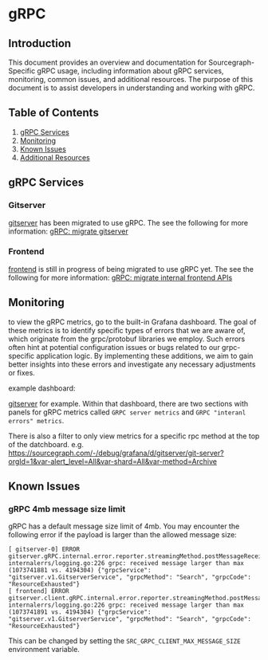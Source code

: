 # gRPC

## Introduction

This document provides an overview and documentation for Sourcegraph-Specific gRPC usage, including information about gRPC services, monitoring, common issues, and additional resources. The purpose of this document is to assist developers in understanding and working with gRPC.

## Table of Contents

1. [gRPC Services](#grpc-services)
2. [Monitoring](#monitoring)
3. [Known Issues](#known-Issues)
4. [Additional Resources](#additional-resources)

## gRPC Services

### Gitserver

[gitserver](https://sourcegraph.com/github.com/sourcegraph/sourcegraph/-/tree/cmd/gitserver/README.md) has been migrated to use gRPC. The see the following for more information: [gRPC: migrate gitserver](https://github.com/sourcegraph/sourcegraph/issues/46522)

### Frontend

[frontend](https://sourcegraph.com/github.com/sourcegraph/sourcegraph/-/tree/cmd/frontend/README.md) is still in progress of being migrated to use gRPC yet. The see the following for more information: [gRPC: migrate internal frontend APIs](https://github.com/sourcegraph/sourcegraph/issues/46525)

## Monitoring

to view the gRPC metrics, go to the built-in Grafana dashboard. The goal of these metrics is to identify specific types of errors that we are aware of, which originate from the grpc/protobuf libraries we employ. Such errors often hint at potential configuration issues or bugs related to our grpc-specific application logic. By implementing these additions, we aim to gain better insights into these errors and investigate any necessary adjustments or fixes.

example dashboard:

[gitserver](https://sourcegraph.com/-/debug/grafana/d/gitserver/git-server?orgId=1) for example. Within that dashboard, there are two sections with panels for gRPC metrics called `GRPC server metrics` and `GRPC "interanl errors" metrics`.

There is also a filter to only view metrics for a specific rpc method at the top of the datchboard. e.g. https://sourcegraph.com/-/debug/grafana/d/gitserver/git-server?orgId=1&var-alert_level=All&var-shard=All&var-method=Archive

## Known Issues

### gRPC 4mb message size limit

gRPC has a default message size limit of 4mb. You may encounter the following error if the payload is larger than the allowed message size:

```
[ gitserver-0] ERROR gitserver.gRPC.internal.error.reporter.streamingMethod.postMessageReceive internalerrs/logging.go:226 grpc: received message larger than max (1073741881 vs. 4194304) {"grpcService": "gitserver.v1.GitserverService", "grpcMethod": "Search", "grpcCode": "ResourceExhausted"}
[ frontend] ERROR gitserver.client.gRPC.internal.error.reporter.streamingMethod.postMessageReceive internalerrs/logging.go:226 grpc: received message larger than max (1073741891 vs. 4194304) {"grpcService": "gitserver.v1.GitserverService", "grpcMethod": "Search", "grpcCode": "ResourceExhausted"}
```

This can be changed by setting the `SRC_GRPC_CLIENT_MAX_MESSAGE_SIZE` environment variable.
